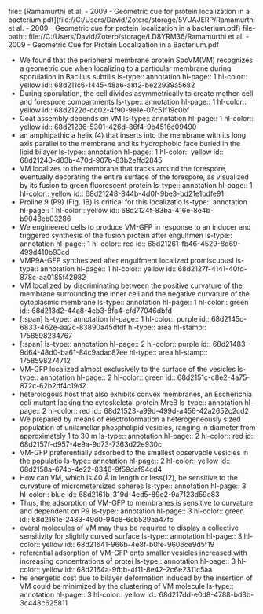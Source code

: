 file:: [Ramamurthi et al. - 2009 - Geometric cue for protein localization in a bacterium.pdf](file://C:/Users/David/Zotero/storage/5VUAJERP/Ramamurthi et al. - 2009 - Geometric cue for protein localization in a bacterium.pdf)
file-path:: file://C:/Users/David/Zotero/storage/LD8YRM36/Ramamurthi et al. - 2009 - Geometric Cue for Protein Localization in a Bacterium.pdf

- We found that the peripheral membrane protein SpoVM(VM) recognizes a geometric cue when localizing to a particular membrane during sporulation in Bacillus subtilis
  ls-type:: annotation
  hl-page:: 1
  hl-color:: yellow
  id:: 68d211c6-1445-48a6-a8f2-be22939a5682
- During sporulation, the cell divides asymmetrically to create mother-cell and forespore compartments
  ls-type:: annotation
  hl-page:: 1
  hl-color:: yellow
  id:: 68d2122d-dc02-4f90-9e1e-07c51f19c0bf
- Coat assembly depends on VM
  ls-type:: annotation
  hl-page:: 1
  hl-color:: yellow
  id:: 68d21236-5301-426d-86f4-9b4516c09490
- an amphipathic a helix (4) that inserts into the membrane with its long axis parallel to the membrane and its hydrophobic face buried in the lipid bilayer
  ls-type:: annotation
  hl-page:: 1
  hl-color:: yellow
  id:: 68d21240-d03b-470d-907b-83b2effd2845
- VM localizes to the membrane that tracks around the forespore, eventually decorating the entire surface of the forespore, as visualized by its fusion to green fluorescent protein
  ls-type:: annotation
  hl-page:: 1
  hl-color:: yellow
  id:: 68d21248-844b-4d0f-9be3-bd21e1bdfe91
- Proline 9 (P9) (Fig. 1B) is critical for this localizatio
  ls-type:: annotation
  hl-page:: 1
  hl-color:: yellow
  id:: 68d2124f-83ba-416e-8e4b-b9043eb03286
- We engineered cells to produce VM-GFP in response to an inducer and triggered synthesis of the fusion protein after engulfmen
  ls-type:: annotation
  hl-page:: 1
  hl-color:: red
  id:: 68d21261-fb46-4529-8d69-499d410b93cd
- VMP9A-GFP synthesized after engulfment localized promiscuousl
  ls-type:: annotation
  hl-page:: 1
  hl-color:: yellow
  id:: 68d2127f-4141-40fd-878c-aa0185f42982
- VM localized by discriminating between the positive curvature of the membrane surrounding the inner cell and the negative curvature of the cytoplasmic membrane
  ls-type:: annotation
  hl-page:: 1
  hl-color:: green
  id:: 68d213d2-44a8-4eb3-8fa4-cfd77046dbfd
- [:span]
  ls-type:: annotation
  hl-page:: 1
  hl-color:: purple
  id:: 68d2145c-6833-462e-aa2c-83890a45dfdf
  hl-type:: area
  hl-stamp:: 1758598234767
- [:span]
  ls-type:: annotation
  hl-page:: 2
  hl-color:: purple
  id:: 68d21483-9d64-48d0-ba61-84c9adac87ee
  hl-type:: area
  hl-stamp:: 1758598274712
- VM-GFP localized almost exclusively to the surface of the vesicles
  ls-type:: annotation
  hl-page:: 2
  hl-color:: green
  id:: 68d2151c-c8e2-4a75-872c-62b2df4c19d2
- heterologous host that also exhibits convex membranes, an Escherichia coli mutant lacking the cytoskeletal protein MreB
  ls-type:: annotation
  hl-page:: 2
  hl-color:: red
  id:: 68d21523-a99d-499d-a456-42a2652c2cd2
- We prepared by means of electroformation a heterogeneously sized population of unilamellar phospholipid vesicles, ranging in diameter from approximately 1 to 30 m
  ls-type:: annotation
  hl-page:: 2
  hl-color:: red
  id:: 68d2157f-d957-4e9a-9d73-7363d22e930c
- VM-GFP preferentially adsorbed to the smallest observable vesicles in the populatio
  ls-type:: annotation
  hl-page:: 2
  hl-color:: yellow
  id:: 68d2158a-674b-4e22-8346-9f59daf94cd4
- How can VM, which is 40 Å in length or less(12), be sensitive to the curvature of micrometersized spheres
  ls-type:: annotation
  hl-page:: 3
  hl-color:: blue
  id:: 68d2161b-319d-4ed5-89e2-9a7123d59c83
- Thus, the adsorption of VM-GFP to membranes is sensitive to curvature and dependent on P9
  ls-type:: annotation
  hl-page:: 3
  hl-color:: green
  id:: 68d2161e-2483-49d0-94c8-6cb529aa47fc
- everal molecules of VM may thus be required to display a collective sensitivity for slightly curved surface
  ls-type:: annotation
  hl-page:: 3
  hl-color:: yellow
  id:: 68d21641-966b-4e8f-b0fe-9606ce9d5f19
- referential adsorption of VM-GFP onto smaller vesicles increased with increasing concentrations of protei
  ls-type:: annotation
  hl-page:: 3
  hl-color:: yellow
  id:: 68d2164a-9fbb-4f11-8e42-2c6e2311c5aa
- he energetic cost due to bilayer deformation induced by the insertion of VM could be minimized by the clustering of VM molecule
  ls-type:: annotation
  hl-page:: 3
  hl-color:: yellow
  id:: 68d217dd-e0d8-4788-bd3b-3c448c625811